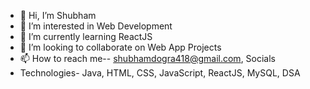 - 👋 Hi, I’m Shubham 
- 👀 I’m interested in Web Development
- 🌱 I’m currently learning ReactJS
- 💞️ I’m looking to collaborate on Web App Projects
- 📫 How to reach me-- shubhamdogra418@gmail.com, Socials
- Technologies- Java, HTML, CSS, JavaScript, ReactJS, MySQL, DSA

<!---
shubhamdogra418/shubhamdogra418 is a ✨ special ✨ repository because its `README.md` (this file) appears on your GitHub profile.
You can click the Preview link to take a look at your changes.
--->
